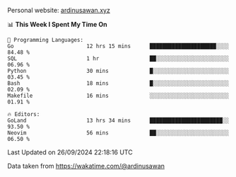 Personal website: [ardinusawan.xyz](https://ardinusawan.xyz)

<!--START_SECTION:waka-->
📊 **This Week I Spent My Time On** 

```text
💬 Programming Languages: 
Go                       12 hrs 15 mins      █████████████████████░░░░   84.48 % 
SQL                      1 hr                ██░░░░░░░░░░░░░░░░░░░░░░░   06.96 % 
Python                   30 mins             █░░░░░░░░░░░░░░░░░░░░░░░░   03.45 % 
Bash                     18 mins             █░░░░░░░░░░░░░░░░░░░░░░░░   02.09 % 
Makefile                 16 mins             ░░░░░░░░░░░░░░░░░░░░░░░░░   01.91 % 

🔥 Editors: 
GoLand                   13 hrs 34 mins      ███████████████████████░░   93.50 % 
Neovim                   56 mins             ██░░░░░░░░░░░░░░░░░░░░░░░   06.50 % 
```


 Last Updated on 26/09/2024 22:18:16 UTC
<!--END_SECTION:waka-->
Data taken from https://wakatime.com/@ardinusawan
